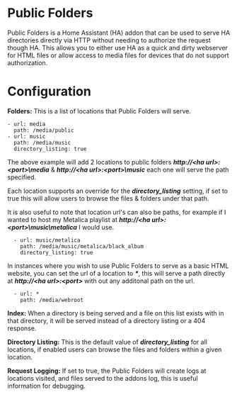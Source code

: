 # Public Folders

Public Folders is a Home Assistant (HA) addon that can be used to serve HA directories directly via HTTP without needing to authorize the request though HA. This allows you to either use HA as a quick and dirty webserver for HTML files or allow access to media files for devices that do not support authorization.


# Configuration

**Folders:** This is a list of locations that Public Folders will serve. 

    - url: media
      path: /media/public
    - url: music
      path: /media/music
      directory_listing: true
      
The above example will add 2 locations to public folders ***http://\<ha url\>:\<port\>\\media*** & ***http://\<ha url\>:\<port\>\\music*** each one will serve the path specified.

Each location supports an override for the ***directory_listing*** setting, if set to true this will allow users to browse the files & folders under that path.

It is also useful to note that location url's can also be paths, for example if I wanted to host my Metalica playlist at ***http://\<ha url\>:\<port\>\\music\metalica*** I would use.

      - url: music/metalica
        path: /media/music/metalica/black_album
        directory_listing: true

In instances where you wish to use Public Folders to serve as a basic HTML website, you can set the url of a location to ***\****, this will serve a path directly at ***http://\<ha url\>:\<port\>*** with out any additonal path on the url.

      - url: *
        path: /media/webroot

**Index:** When a directory is being served and a file on this list exists with in that directory, it will be served instead of a directory listing or a 404 response.

**Directory Listing:** This is the default value of ***directory_listing*** for all locations, if enabled users can browse the files and folders within a given location.

**Request Logging:** If set to true, the Public Folders will create logs at locations visited, and files served to the addons log, this is useful information for debugging.